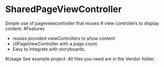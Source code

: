 SharedPageViewController
========================

Simple use of pageviewcontroller that reuses # view controllers to display content.
#Features
* reuses provided viewControllers to show content
* UIPageViewController with a page count.
* Easy to integrate with storyboards.

#Usage
See example project. All files you need are in the Vendor folder.
